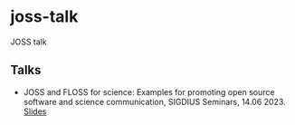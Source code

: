 # joss-talk
JOSS talk


## Talks

* JOSS and FLOSS for science: Examples for promoting open source software and science communication, SIGDIUS Seminars, 14.06 2023. [Slides](https://www.slideshare.net/slideshow/joss-and-floss-for-science-examples-for-promoting-open-source-software-and-science-communication/258408395)
